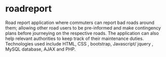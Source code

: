 # roadreport
Road report application where commuters can report bad roads around them; allowing other road users to be pre-informed and make contingency
plans before journeying on the respective roads. The application can also help relevant authorities to keep track of their maintenance 
duties. Technologies used include HTML, CSS , bootstrap, Javascript/ jquery , MySQL database, AJAX and PHP.
